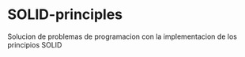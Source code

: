 # SOLID-principles
Solucion de problemas de programacion con la implementacion de los principios SOLID
